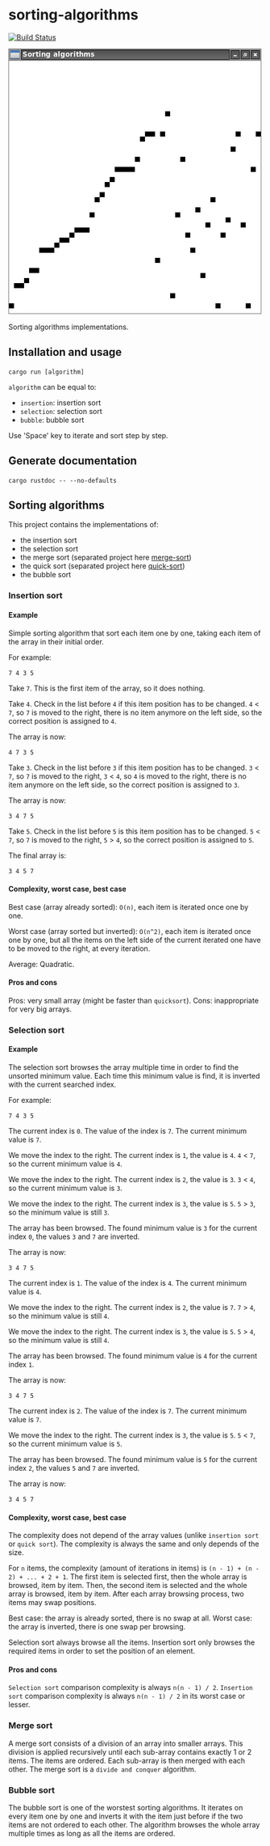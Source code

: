 # sorting-algorithms

[![Build Status](https://travis-ci.org/jean553/sorting-algorithms.svg?branch=master)](https://travis-ci.org/jean553/sorting-algorithms)

![Image 1](sorting-algorithms/res/screenshot.png)

Sorting algorithms implementations.

## Installation and usage

```
cargo run [algorithm]
```

`algorithm` can be equal to:
 * `insertion`: insertion sort
 * `selection`: selection sort
 * `bubble`: bubble sort

Use 'Space' key to iterate and sort step by step.

## Generate documentation

```
cargo rustdoc -- --no-defaults
```

## Sorting algorithms

This project contains the implementations of:
 * the insertion sort
 * the selection sort
 * the merge sort (separated project here [merge-sort](https://github.com/jean553/merge-sort))
 * the quick sort (separated project here [quick-sort](https://github.com/jean553/quick-sort))
 * the bubble sort

### Insertion sort

#### Example

Simple sorting algorithm that sort each item one by one,
taking each item of the array in their initial order.

For example:

```
7 4 3 5
```

Take `7`. This is the first item of the array, so it does nothing.

Take `4`. Check in the list before `4` if this item position has to be changed.
`4` < `7`, so `7` is moved to the right,
there is no item anymore on the left side, so the correct position is assigned to `4`.

The array is now:

```
4 7 3 5
```

Take `3`. Check in the list before `3` if this item position has to be changed.
`3` < `7`, so `7` is moved to the right,
`3` < `4`, so `4` is moved to the right,
there is no item anymore on the left side, so the correct position is assigned to `3`.

The array is now:

```
3 4 7 5
```

Take `5`. Check in the list before `5` is this item position has to be changed.
`5` < `7`, so `7` is moved to the right,
`5` > `4`, so the correct position is assigned to `5`.

The final array is:

```
3 4 5 7
```

#### Complexity, worst case, best case

Best case (array already sorted): `O(n)`, each item is iterated once one by one.

Worst case (array sorted but inverted): `O(n^2)`, each item is iterated once one by one,
but all the items on the left side of the current iterated one have to be moved to the right,
at every iteration.

Average: Quadratic.

#### Pros and cons

Pros: very small array (might be faster than `quicksort`).
Cons: inappropriate for very big arrays.

### Selection sort

#### Example

The selection sort browses the array multiple time in order to find the unsorted minimum value.
Each time this minimum value is find, it is inverted with the current searched index.

For example:

```
7 4 3 5
```

The current index is `0`. The value of the index is `7`. The current minimum value is `7`.

We move the index to the right. The current index is `1`, the value is `4`.
`4` < `7`, so the current minimum value is `4`.

We move the index to the right. The current index is `2`, the value is `3`.
`3` < `4`, so the current minimum value is `3`.

We move the index to the right. The current index is `3`, the value is `5`.
`5` > `3`, so the minimum value is still `3`.

The array has been browsed. The found minimum value is `3` for the current index `0`,
the values `3` and `7` are inverted.

The array is now:

```
3 4 7 5
```

The current index is `1`. The value of the index is `4`. The current minimum value is `4`.

We move the index to the right. The current index is `2`, the value is `7`.
`7` > `4`, so the minimum value is still `4`.

We move the index to the right. The current index is `3`, the value is `5`.
`5` > `4`, so the minimum value is still `4`.

The array has been browsed. The found minimum value is `4` for the current index `1`.

The array is now:

```
3 4 7 5
```

The current index is `2`. The value of the index is `7`. The current minimum value is `7`.

We move the index to the right. The current index is `3`, the value is `5`.
`5` < `7`, so the current minimum value is `5`.

The array has been browsed. The found minimum value is `5` for the current index `2`,
the values `5` and `7` are inverted.

The array is now:

```
3 4 5 7
```

#### Complexity, worst case, best case

The complexity does not depend of the array values (unlike `insertion sort` or `quick sort`).
The complexity is always the same and only depends of the size.

For `n` items, the complexity (amount of iterations in items) is `(n - 1) + (n - 2) + ... + 2 + 1`.
The first item is selected first, then the whole array is browsed, item by item.
Then, the second item is selected and the whole array is browsed, item by item.
After each array browsing process, two items may swap positions.

Best case: the array is already sorted, there is no swap at all.
Worst case: the array is inverted, there is one swap per browsing.

Selection sort always browse all the items. Insertion sort only browses the required items
in order to set the position of an element.

#### Pros and cons

`Selection sort` comparison complexity is always `n(n - 1) / 2`.
`Insertion sort` comparison complexity is always `n(n - 1) / 2` in its worst case or lesser.

### Merge sort

A merge sort consists of a division of an array into smaller arrays.
This division is applied recursively until each sub-array contains exactly 1 or 2 items.
The items are ordered. Each sub-array is then merged with each other.
The merge sort is a `divide and conquer` algorithm.

### Bubble sort

The bubble sort is one of the worstest sorting algorithms.
It iterates on every item one by one and inverts it with the item just before if the two items are not ordered to each other.
The algorithm browses the whole array multiple times as long as all the items are ordered.

